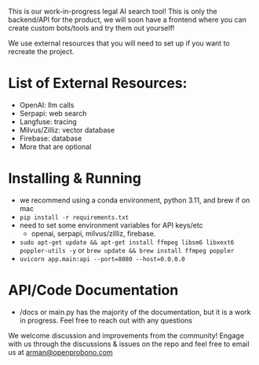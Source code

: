 This is our work-in-progress legal AI search tool! This is only the backend/API for the product, we will soon have a frontend where you can create custom bots/tools and try them out yourself!

We use external resources that you will need to set up if you want to recreate the project.
# List of External Resources:
- OpenAI: llm calls
- Serpapi: web search
- Langfuse: tracing
- Milvus/Zilliz: vector database
- Firebase: database
- More that are optional

# Installing & Running
- we recommend using a conda environment, python 3.11, and brew if on mac
- `pip install -r requirements.txt`
- need to set some environment variables for API keys/etc
    - openai, serpapi, milvus/zilliz, firebase.
- `sudo apt-get update && apt-get install ffmpeg libsm6 libxext6 poppler-utils -y` or `brew update && brew install ffmpeg poppler`
- `uvicorn app.main:api --port=8080 --host=0.0.0.0`

# API/Code Documentation
- /docs or main.py has the majority of the documentation, but it is a work in progress. Feel free to reach out with any questions

We welcome discussion and improvements from the community! Engage with us through the discussions & issues on the repo and feel free to email us at arman@openprobono.com
